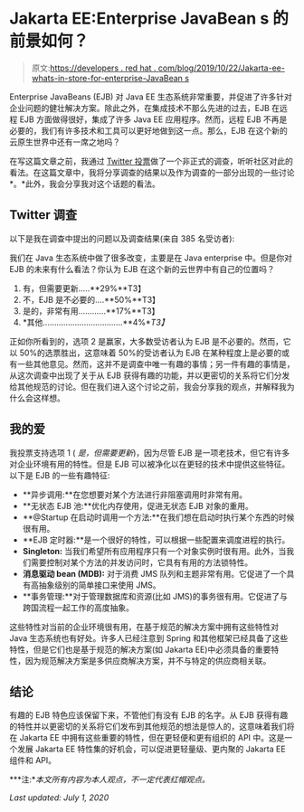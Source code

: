 # Jakarta EE:Enterprise JavaBean s 的前景如何？

> 原文:[https://developers . red hat . com/blog/2019/10/22/Jakarta-ee-whats-in-store-for-enterprise-JavaBean s](https://developers.redhat.com/blog/2019/10/22/jakarta-ee-whats-in-store-for-enterprise-javabeans)

Enterprise JavaBeans (EJB) 对 Java EE 生态系统非常重要，并促进了许多针对企业问题的健壮解决方案。除此之外，在集成技术不那么先进的过去，EJB 在远程 EJB 方面做得很好，集成了许多 Java EE 应用程序。然而，远程 EJB 不再是必要的，我们有许多技术和工具可以更好地做到这一点。那么，EJB 在这个新的云原生世界中还有一席之地吗？

在写这篇文章之前，我通过 [Twitter 投票](https://twitter.com/rhuan080/status/1175929075057274882)做了一个非正式的调查，听听社区对此的看法。在这篇文章中，我将分享调查的结果以及作为调查的一部分出现的一些讨论*。*此外，我会分享我对这个话题的看法。

## Twitter 调查

以下是我在调查中提出的问题以及调查结果(来自 385 名受访者):

我们在 Java 生态系统中做了很多改变，主要是在 Java enterprise 中。但是你对 EJB 的未来有什么看法？你认为 EJB 在这个新的云世界中有自己的位置吗？

1.  有，但需要更新.....**29%**T3】
2.  不，EJB 是不必要的....**50%**T3】
3.  是的，非常有用............**17%**T3】
4.  *其他...................................**4%**T3】*

正如你所看到的，选项 2 是赢家，大多数受访者认为 EJB 是不必要的。然而，它以 50%的选票胜出，这意味着 50%的受访者认为 EJB 在某种程度上是必要的或有一些其他意见。然而，这并不是调查中唯一有趣的事情；另一件有趣的事情是，从这次调查中出现了关于从 EJB 获得有趣的功能，并以更密切的关系将它们分发给其他规范的讨论。但在我们进入这个讨论之前，我会分享我的观点，并解释我为什么会这样想。

## 我的爱

我投票支持选项 1 ( *是，但需要更新*)，因为尽管 EJB 是一项老技术，但它有许多对企业环境有用的特性。但是 EJB 可以被净化以在更轻的技术中提供这些特征。以下是 EJB 的一些有趣特征:

*   **异步调用:**在您想要对某个方法进行非阻塞调用时非常有用。
*   **无状态 EJB 池:**优化内存使用，促进无状态 EJB 对象的重用。
*   **@Startup 在启动时调用一个方法:**在我们想在启动时执行某个东西的时候很有用。
*   **EJB 定时器:**是一个很好的特性，可以根据一些配置来调度进程的执行。
*   **Singleton:** 当我们希望所有应用程序只有一个对象实例时很有用。此外，当我们需要控制对某个方法的并发访问时，它具有有用的方法锁特性。
*   **消息驱动 bean (MDB):** 对于消费 JMS 队列和主题非常有用。它促进了一个具有高抽象级别的简单接口来使用 JMS。
*   **事务管理:**对于管理数据库和资源(比如 JMS)的事务很有用。它促进了与跨国流程一起工作的高度抽象。

这些特性对当前的企业环境很有用，在基于规范的解决方案中拥有这些特性对 Java 生态系统也有好处。许多人已经注意到 Spring 和其他框架已经具备了这些特性，但是它们也是基于规范的解决方案(如 Jakarta EE)中必须具备的重要特性，因为规范解决方案是多供应商解决方案，并不与特定的供应商相关联。

## 结论

有趣的 EJB 特色应该保留下来，不管他们有没有 EJB 的名字。从 EJB 获得有趣的特性并以更密切的关系将它们发布到其他规范的想法是惊人的，这意味着我们将在 Jakarta EE 中拥有这些重要的特性，但在更轻便和更有组织的 API 中。这是一个发展 Jakarta EE 特性集的好机会，可以促进更轻量级、更内聚的 Jakarta EE 组件和 API。

***注:**本文所有内容为本人观点，不一定代表红帽观点。*

*Last updated: July 1, 2020*